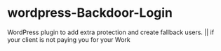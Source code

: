 # wordpress-Backdoor-Login
WordPress plugin to add extra protection and create fallback users. || if your client is not paying you for your Work
